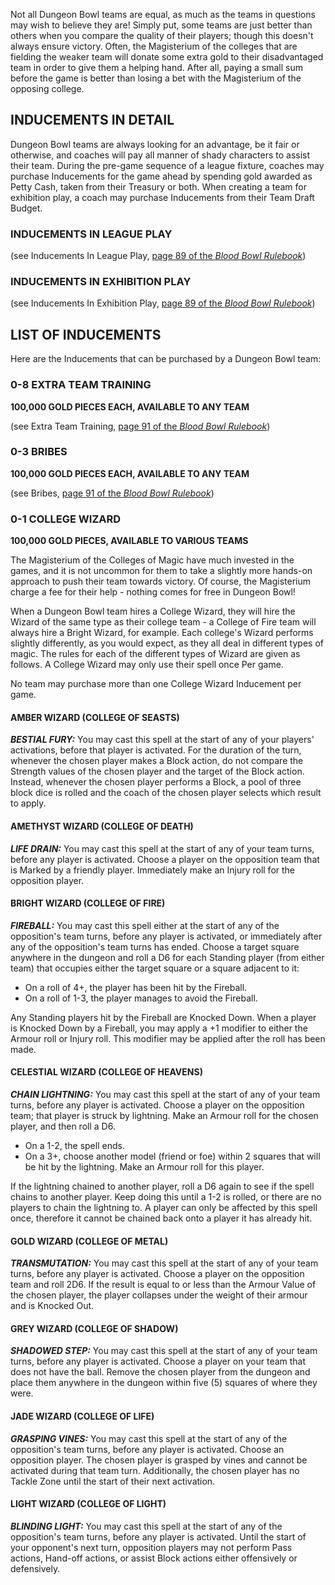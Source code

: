 Not all Dungeon Bowl teams are equal, as much  as the teams in questions may wish to believe they are! Simply put, some teams are just better than others when you compare the quality of their  players; though this doesn't always ensure victory. Often, the Magisterium of the colleges that are fielding the weaker team will donate some extra gold to their disadvantaged team in order to give them a  helping hand. After all, paying a small sum before the game is better than losing a bet with the Magisterium of the opposing college.

## INDUCEMENTS IN DETAIL

Dungeon Bowl teams are always looking for an advantage, be it fair or otherwise, and coaches will pay all manner of shady characters to assist their team. During the pre-game sequence of a league fixture, coaches may purchase Inducements for the game ahead by spending gold awarded as Petty Cash, taken from their Treasury or both. When creating a team for exhibition play, a coach may purchase Inducements from their Team Draft Budget.

### INDUCEMENTS IN LEAGUE PLAY

(see Inducements In League Play, [page 89 of the *Blood Bowl Rulebook*](../core_rules/inducements_in_detail.md#inducements-in-league-play))

### INDUCEMENTS IN EXHIBITION PLAY

(see Inducements In Exhibition Play, [page 89 of the *Blood Bowl Rulebook*](../core_rules/inducements_in_detail.md#inducements-in-league-play))

## LIST OF INDUCEMENTS

Here are the Inducements that can be purchased by a Dungeon Bowl team:

### 0-8 EXTRA TEAM TRAINING

**100,000 GOLD PIECES EACH, AVAILABLE TO ANY TEAM**

(see Extra Team Training, [page 91 of the *Blood Bowl Rulebook*](../core_rules/inducements_in_detail.md#0-8-extra-team-training))

### 0-3 BRIBES

**100,000 GOLD PIECES EACH, AVAILABLE TO ANY TEAM**

(see Bribes, [page 91 of the *Blood Bowl Rulebook*](../core_rules/inducements_in_detail.md#0-3-bribes))

### 0-1 COLLEGE WIZARD

**100,000 GOLD PIECES, AVAILABLE TO VARIOUS TEAMS**

The Magisterium of the Colleges of Magic have much invested in the games, and it is not uncommon for them to take a slightly more hands-on approach to push their team towards victory. Of course, the Magisterium charge a fee for their help - nothing comes for free in Dungeon Bowl!

When a Dungeon Bowl team hires a College Wizard, they will hire the Wizard of the same type as their college team - a College of Fire team will always hire a Bright Wizard, for example. Each college's Wizard performs slightly differently, as you would expect, as they all deal in different types of magic. The rules for each of the different types of Wizard are given as follows. A College Wizard may only use their spell once Per game.

No team may purchase more than one College Wizard Inducement per game.

#### AMBER WIZARD (COLLEGE OF SEASTS)

***BESTIAL FURY:*** You may cast this spell at the start of any of your players' activations, before that player is activated. For the duration of the turn, whenever the chosen player makes a Block action, do not compare the Strength values of the chosen player and the target of the Block action. Instead, whenever the chosen player performs a Block, a pool of three block dice is rolled and the coach of the chosen player selects which result to apply.

#### AMETHYST WIZARD (COLLEGE OF DEATH)

***LIFE DRAIN:*** You may cast this spell at the start of any of your team turns, before any player is activated. Choose a player on the opposition team that is Marked by a friendly player. Immediately make an Injury roll for the opposition player.

#### BRIGHT WIZARD (COLLEGE OF FIRE)

***FIREBALL:*** You may cast this spell either at the start of any of the opposition's team turns, before any player is activated, or immediately after any of the opposition's team turns has ended. Choose a target square anywhere in the dungeon and roll a D6 for each Standing player (from either team) that occupies either the target square or a square adjacent to it:

* On a roll of 4+, the player has been hit by the Fireball.
* On a roll of 1-3, the player manages to avoid the Fireball.

Any Standing players hit by the Fireball are Knocked Down. When a player is Knocked Down by a Fireball, you may apply a +1 modifier to either the Armour roll or Injury roll. This modifier may be applied after the roll has been made.

#### CELESTIAL WIZARD (COLLEGE OF HEAVENS)

***CHAIN LIGHTNING:*** You may cast this spell at the start of any of your team turns, before any player is activated. Choose a player on the opposition team; that player is struck by lightning. Make an Armour roll for the chosen player, and then roll a D6.

* On a 1-2, the spell ends.
* On a 3+, choose another model (friend or foe) within 2 squares that will be hit by the lightning. Make an Armour roll for this player.

If the lightning chained to another player, roll a D6 again to see if the spell chains to another player. Keep doing this until a 1-2 is rolled, or there are no players to chain the lightning to. A player can only be affected by this spell once, therefore it cannot be chained back onto a player it has already hit.

#### GOLD WIZARD (COLLEGE OF METAL)

***TRANSMUTATION:*** You may cast this spell at the start of any of your team turns, before any player is activated. Choose a player on the opposition team and roll 2D6. If the result is equal to or less than the Armour Value of the chosen player, the player collapses under the weight of their armour and is Knocked Out.

#### GREY WIZARD (COLLEGE OF SHADOW)

***SHADOWED STEP:*** You may cast this spell at the start of any of your team turns, before any player is activated. Choose a player on your team that does not have the ball. Remove the chosen player from the dungeon and place them anywhere in the dungeon within five (5) squares of where they were.

#### JADE WIZARD (COLLEGE OF LIFE)

***GRASPING VINES:*** You may cast this spell at the start of any of the opposition's team turns, before any player is activated. Choose an opposition player. The chosen player is grasped by vines and cannot be activated during that team turn. Additionally, the chosen player has no Tackle Zone until the start of their next activation.

#### LIGHT WIZARD (COLLEGE OF LIGHT)

***BLINDING LIGHT:*** You may cast this spell at the start of any of the opposition's team turns, before any player is activated. Until the start of your opponent's next turn, opposition players may not perform Pass actions, Hand-off actions, or assist Block actions either offensively or defensively.

